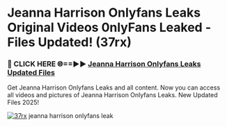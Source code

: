 # Jeanna Harrison Onlyfans Leaks Original Videos 0nlyFans Leaked - Files Updated! (37rx)

<h3>🔴 CLICK HERE 🌐==►► <a href="https://tinyurl.com/2wckxsce" rel="nofollow">Jeanna Harrison Onlyfans Leaks Updated Files</a></h3>

Get Jeanna Harrison Onlyfans Leaks and all content. Now you can access all videos and pictures of Jeanna Harrison Onlyfans Leaks. New Updated Files 2025!

[![37rx](https://i.imgur.com/AFduVYN.gif)](https://tinyurl.com/2wckxsce)
jeanna harrison onlyfans leak